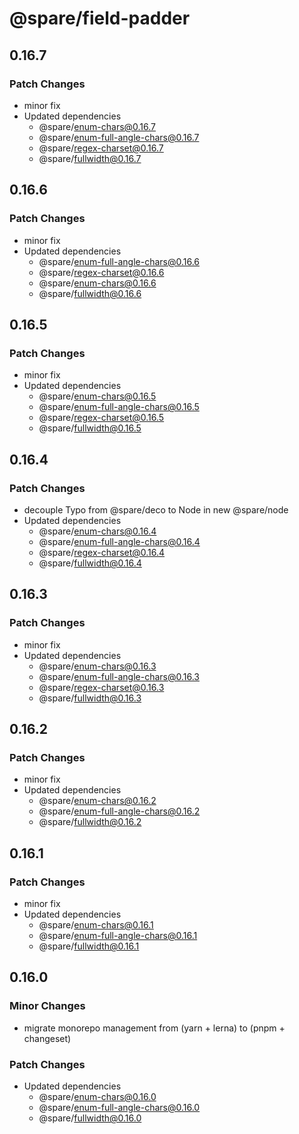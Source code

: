 # @spare/field-padder

## 0.16.7

### Patch Changes

- minor fix
- Updated dependencies
  - @spare/enum-chars@0.16.7
  - @spare/enum-full-angle-chars@0.16.7
  - @spare/regex-charset@0.16.7
  - @spare/fullwidth@0.16.7

## 0.16.6

### Patch Changes

- minor fix
- Updated dependencies
  - @spare/enum-full-angle-chars@0.16.6
  - @spare/regex-charset@0.16.6
  - @spare/enum-chars@0.16.6
  - @spare/fullwidth@0.16.6

## 0.16.5

### Patch Changes

- minor fix
- Updated dependencies
  - @spare/enum-chars@0.16.5
  - @spare/enum-full-angle-chars@0.16.5
  - @spare/regex-charset@0.16.5
  - @spare/fullwidth@0.16.5

## 0.16.4

### Patch Changes

- decouple Typo from @spare/deco to Node in new @spare/node
- Updated dependencies
  - @spare/enum-chars@0.16.4
  - @spare/enum-full-angle-chars@0.16.4
  - @spare/regex-charset@0.16.4
  - @spare/fullwidth@0.16.4

## 0.16.3

### Patch Changes

- minor fix
- Updated dependencies
  - @spare/enum-chars@0.16.3
  - @spare/enum-full-angle-chars@0.16.3
  - @spare/regex-charset@0.16.3
  - @spare/fullwidth@0.16.3

## 0.16.2

### Patch Changes

- minor fix
- Updated dependencies
  - @spare/enum-chars@0.16.2
  - @spare/enum-full-angle-chars@0.16.2
  - @spare/fullwidth@0.16.2

## 0.16.1

### Patch Changes

- minor fix
- Updated dependencies
  - @spare/enum-chars@0.16.1
  - @spare/enum-full-angle-chars@0.16.1
  - @spare/fullwidth@0.16.1

## 0.16.0

### Minor Changes

- migrate monorepo management from (yarn + lerna) to (pnpm + changeset)

### Patch Changes

- Updated dependencies
  - @spare/enum-chars@0.16.0
  - @spare/enum-full-angle-chars@0.16.0
  - @spare/fullwidth@0.16.0
